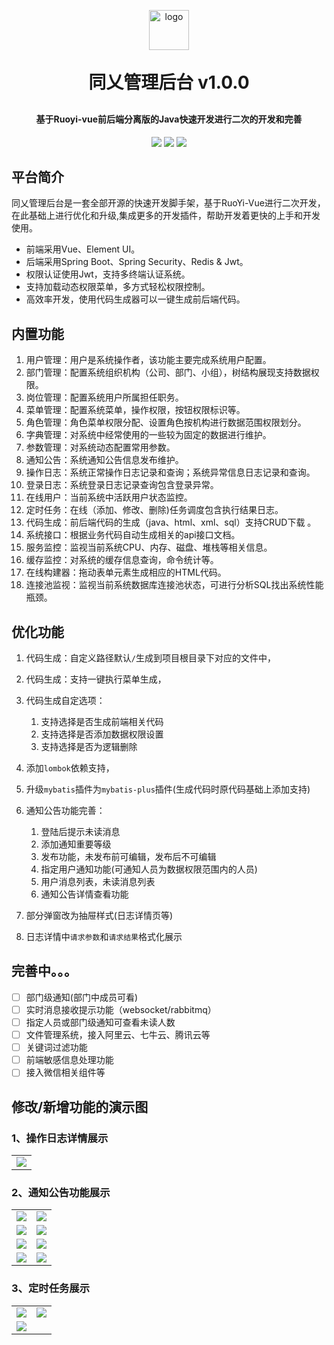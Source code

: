 <p align="center">
	<img alt="logo" style="width: 64px" src="https://www.cztaj.cn/logo.png">
</p>
<h1 align="center" style="margin: 30px 0 30px; font-weight: bold;">同乂管理后台 v1.0.0</h1>
<h4 align="center">基于Ruoyi-vue前后端分离版的Java快速开发进行二次的开发和完善</h4>
<p align="center">
	<a href="https://gitee.com/y_project/RuoYi-Vue/stargazers"><img src="https://gitee.com/y_project/RuoYi-Vue/badge/star.svg?theme=dark"></a>
	<a href="https://gitee.com/y_project/RuoYi-Vue"><img src="https://img.shields.io/badge/RuoYi-v3.8.6-brightgreen.svg"></a>
	<a href="https://gitee.com/y_project/RuoYi-Vue/blob/master/LICENSE"><img src="https://img.shields.io/github/license/mashape/apistatus.svg"></a>
</p>



## 平台简介

同乂管理后台是一套全部开源的快速开发脚手架，基于RuoYi-Vue进行二次开发，在此基础上进行优化和升级,集成更多的开发插件，帮助开发着更快的上手和开发使用。

* 前端采用Vue、Element UI。
* 后端采用Spring Boot、Spring Security、Redis & Jwt。
* 权限认证使用Jwt，支持多终端认证系统。
* 支持加载动态权限菜单，多方式轻松权限控制。
* 高效率开发，使用代码生成器可以一键生成前后端代码。

## 内置功能

1.  用户管理：用户是系统操作者，该功能主要完成系统用户配置。
2.  部门管理：配置系统组织机构（公司、部门、小组），树结构展现支持数据权限。
3.  岗位管理：配置系统用户所属担任职务。
4.  菜单管理：配置系统菜单，操作权限，按钮权限标识等。
5.  角色管理：角色菜单权限分配、设置角色按机构进行数据范围权限划分。
6.  字典管理：对系统中经常使用的一些较为固定的数据进行维护。
7.  参数管理：对系统动态配置常用参数。
8.  通知公告：系统通知公告信息发布维护。
9.  操作日志：系统正常操作日志记录和查询；系统异常信息日志记录和查询。
10.  登录日志：系统登录日志记录查询包含登录异常。
11.  在线用户：当前系统中活跃用户状态监控。
12.  定时任务：在线（添加、修改、删除)任务调度包含执行结果日志。
13.  代码生成：前后端代码的生成（java、html、xml、sql）支持CRUD下载 。
14.  系统接口：根据业务代码自动生成相关的api接口文档。
15.  服务监控：监视当前系统CPU、内存、磁盘、堆栈等相关信息。
16.  缓存监控：对系统的缓存信息查询，命令统计等。
17.  在线构建器：拖动表单元素生成相应的HTML代码。
18.  连接池监视：监视当前系统数据库连接池状态，可进行分析SQL找出系统性能瓶颈。

## 优化功能

1. 代码生成：自定义路径默认`/`生成到项目根目录下对应的文件中，
2. 代码生成：支持一键执行菜单生成，
3. 代码生成自定选项：
    1. 支持选择是否生成前端相关代码
    2. 支持选择是否添加数据权限设置
    3. 支持选择是否为逻辑删除

4. 添加`lombok`依赖支持，
5. 升级`mybatis`插件为`mybatis-plus`插件(生成代码时原代码基础上添加支持)
6. 通知公告功能完善：
    1. 登陆后提示未读消息
    2. 添加通知重要等级
    3. 发布功能，未发布前可编辑，发布后不可编辑
    4. 指定用户通知功能(可通知人员为数据权限范围内的人员)
    5. 用户消息列表，未读消息列表
    6. 通知公告详情查看功能

7. 部分弹窗改为抽屉样式(日志详情页等)
8. 日志详情中`请求参数`和`请求结果`格式化展示

## 完善中。。。
- [ ] 部门级通知(部门中成员可看)
- [ ] 实时消息接收提示功能（websocket/rabbitmq）
- [ ] 指定人员或部门级通知可查看未读人数
- [ ] 文件管理系统，接入阿里云、七牛云、腾讯云等
- [ ] 关键词过滤功能
- [ ] 前端敏感信息处理功能
- [ ] 接入微信相关组件等

## 修改/新增功能的演示图

### 1、操作日志详情展示
<table>
  <tr>
    <td>
      <img src="https://www.cztaj.cn/oneblog/markdown/操作日志详情.png"/>		
    </td>
  </tr>
</table>

### 2、通知公告功能展示
<table>
  <tr>
    <td>
      <img src="https://www.cztaj.cn/oneblog/markdown/首页通知.png"/>
    </td>
    <td>
      <img src="https://www.cztaj.cn/oneblog/markdown/未读通知列表.png"/>
    </td>
  </tr>
  <tr>
    <td>
      <img src="https://www.cztaj.cn/oneblog/markdown/通知列表.png"/>
    </td>
    <td>
      <img src="https://www.cztaj.cn/oneblog/markdown/消息中心.png"/>
    </td>
  </tr>
  <tr>
    <td>
      <img src="https://www.cztaj.cn/oneblog/markdown/通知类别.png"/>
    </td>
    <td>
      <img src="https://www.cztaj.cn/oneblog/markdown/通知等级.png"/>
    </td>
  </tr>
  <tr>
    <td>
      <img src="https://www.cztaj.cn/oneblog/markdown/通知人员.png"/>
    </td>
    <td>
      <img src="https://www.cztaj.cn/oneblog/markdown/通知详情.png"/>
    </td>
  </tr>
</table>

### 3、定时任务展示
<table>
  <tr>
    <td>
      <img src="https://www.cztaj.cn/oneblog/markdown/定时任务列表.png"/>
    </td>
    <td>
      <img src="https://www.cztaj.cn/oneblog/markdown/定时任务编辑.png"/>
    </td>
  </tr>
  <tr>
    <td>
      <img src="https://www.cztaj.cn/oneblog/markdown/定时任务详情.png"/>
    </td>
  </tr>
</table>

